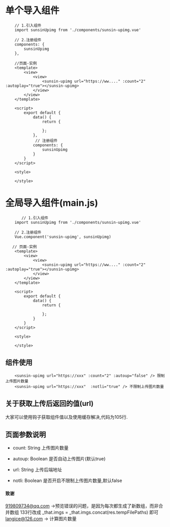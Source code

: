 # 单个导入组件
```
    // 1.引入组件
    import sunsinUpimg from './components/sunsin-upimg.vue'

    // 2.注册组件
    components: {
        sunsinUpimg
    },

    //页面-实例
    <template>
        <view>
            <view>
                <sunsin-upimg url="https://ww...." :count="2" :autoplay="true"></sunsin-upimg>
            </view>
        </view>
    </template>

    <script>
        export default {
            data() {
                return {

                };
            },
             // 注册组件
            components: {
                sunsinUpimg
            }
        }
    </script>

    <style>

    </style>
```

# 全局导入组件(main.js)
```
       // 1.引入组件
    import sunsinUpimg from './components/sunsin-upimg.vue'

    // 2.注册组件
    Vue.component('sunsin-upimg', sunsinUpimg)

   // 页面-实例
    <template>
        <view>
            <view>
                <sunsin-upimg url="https://ww...." :count="2" :autoplay="true"></sunsin-upimg>
            </view>
        </view>
    </template>

    <script>
        export default {
            data() {
                return {

                };
            }
        }
    </script>

    <style>

    </style>
```

## 组件使用
```
	<sunsin-upimg url="https://xxx" :count="2" :autoup="false" /> 限制上传图片数量
	<sunsin-upimg url="https://xxx"  :notli="true" /> 不限制上传图片数量 
```

## 关于获取上传后返回的值(url)
大家可以使用钩子获取组件值以及使用缓存解决,代码为105行.


## 页面参数说明

- count: String
上传图片数量

- autoup: Boolean
是否自动上传图片(默认true)

- url: String
上传后端地址

- notli: Boolean
是否开启不限制上传图片数量,默认false


#### 致谢
919809734@qq.com ->预览错误的问题，是因为每次都生成了新数组，而非合并数组 133行改成 _that.imgs = _that.imgs.concat(res.tempFilePaths) 即可  
langice@126.com -> 计算图片数量
